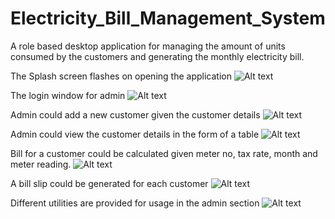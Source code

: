 # Electricity_Bill_Management_System
A role based desktop application for managing the amount of units consumed by the customers and generating the monthly electricity bill.

The Splash screen flashes on opening the application
![Alt text](screenshots/src/splashScreen.jpg?raw=true "Splash")

The login window for admin
![Alt text](screenshots/src/login.png?raw=true "Login")

Admin could add a new customer given the customer details
![Alt text](screenshots/src/newCust.jpg?raw=true "new customer")

Admin could view the customer details in the form of a table
![Alt text](screenshots/src/CustDetails.jpg?raw=true "Customer details")

Bill for a customer could be calculated given meter no, tax rate, month and meter reading.
![Alt text](screenshots/src/calculateBill.jpg?raw=true "Bill calculation")

A bill slip could be generated for each customer
![Alt text](screenshots/src/bill.jpg?raw=true "generate bill")

Different utilities are provided for usage in the admin section
![Alt text](screenshots/src/utilities.jpg?raw=true "utilities")







